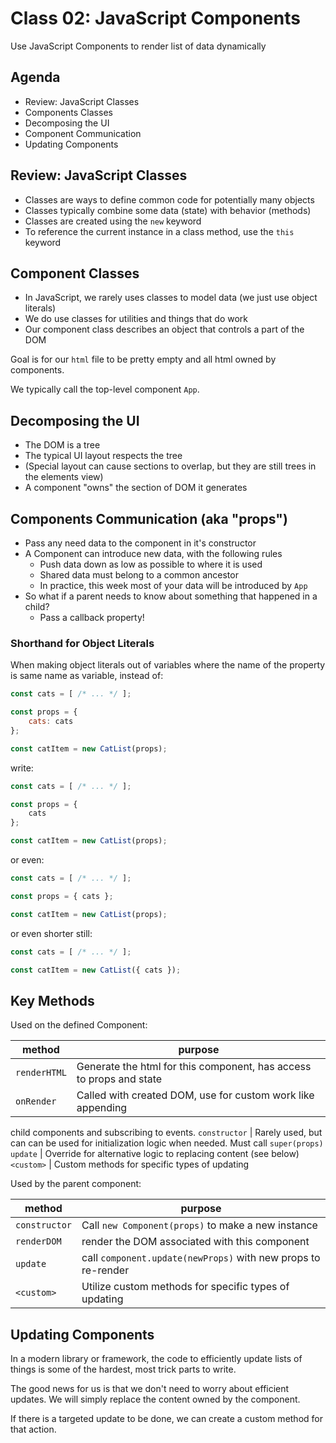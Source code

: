 Class 02: JavaScript Components
===

Use JavaScript Components to render list of data dynamically

## Agenda

- Review: JavaScript Classes
- Components Classes
- Decomposing the UI
- Component Communication
- Updating Components

## Review: JavaScript Classes

- Classes are ways to define common code for potentially many objects
- Classes typically combine some data (state) with behavior (methods)
- Classes are created using the `new` keyword
- To reference the current instance in a class method, use the `this` keyword

## Component Classes

- In JavaScript, we rarely uses classes to model data (we just use object literals)
- We do use classes for utilities and things that do work
- Our component class describes an object that controls a part of the DOM

Goal is for our `html` file to be pretty empty and all html owned by components.

We typically call the top-level component `App`.

## Decomposing the UI

- The DOM is a tree
- The typical UI layout respects the tree
- (Special layout can cause sections to overlap, but they are still trees
in the elements view)
- A component "owns" the section of DOM it generates

## Components Communication (aka "props")

- Pass any need data to the component in it's constructor
- A Component can introduce new data, with the following rules
    - Push data down as low as possible to where it is used
    - Shared data must belong to a common ancestor
    - In practice, this week most of your data will be introduced by `App`
- So what if a parent needs to know about something that happened in a child?
    - Pass a callback property!

### Shorthand for Object Literals

When making object literals out of variables where the name
of the property is same name as variable, instead of:

```js
const cats = [ /* ... */ ];

const props = {
    cats: cats
};

const catItem = new CatList(props);
```

write:

```js
const cats = [ /* ... */ ];

const props = {
    cats
};

const catItem = new CatList(props);
```

or even:

```js
const cats = [ /* ... */ ];

const props = { cats };

const catItem = new CatList(props);
```

or even shorter still:

```js
const cats = [ /* ... */ ];

const catItem = new CatList({ cats });
```

## Key Methods

Used on the defined Component:

method | purpose
---|---
`renderHTML` | Generate the html for this component, has access to props and state
`onRender` |  Called with created DOM, use for custom work like appending
child components and subscribing to events.
`constructor` | Rarely used, but can can be used for initialization logic when needed. Must call `super(props)`
`update` | Override for alternative logic to replacing content (see below)
`<custom>` | Custom methods for specific types of updating

Used by the parent component:

method | purpose
---|---
`constructor` | Call `new Component(props)` to make a new instance
`renderDOM` | render the DOM associated with this component
`update` | call `component.update(newProps)` with new props to re-render 
`<custom>` | Utilize custom methods for specific types of updating

## Updating Components

In a modern library or framework, the code to efficiently update lists of things is some of the hardest, most trick parts to write.

The good news for us is that we don't need to worry about efficient updates. We will simply replace the content owned by the component.

If there is a targeted update to be done, we can create a custom method for that action. 


